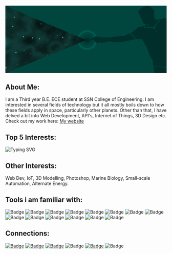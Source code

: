 ![Poster](touchdown.png)

## About Me:
 I am a Third year B.E. ECE student at SSN College of Engineering. I am interested in several fields of technology but it all mostly boils down to how these fields apply in space, particularly other planets. Other than that, I have delved a bit into Web Development, API's, Internet of Things, 3D Design etc.
 Check out my work here: [My website](https://roboramv2.github.io/Roboramv2/)

## Top 5 Interests: 
![Typing SVG](https://readme-typing-svg.herokuapp.com/?lines=Space+Exploration;Material+Analysis;Hardware+Architecture;Machine+Learning;Robotics)

## Other Interests:
Web Dev, IoT, 3D Modelling, Photoshop, Marine Biology, Small-scale Automation, Alternate Energy.


## Tools i am familiar with:
![Badge](https://img.shields.io/badge/VS%20Code-10507a?logo=visual-studio-code)
![Badge](https://img.shields.io/badge/Heroku-10507a?logo=heroku)
![Badge](https://img.shields.io/badge/Python-10507a?logo=python)
![Badge](https://img.shields.io/badge/Matlab-10507a?logo=mathworks)
![Badge](https://img.shields.io/badge/Arduino-10507a?logo=arduino)
![Badge](https://img.shields.io/badge/RPi-10507a?logo=raspberry-pi)
![Badge](https://img.shields.io/badge/Tensorflow-10507a?logo=tensorflow)
![Badge](https://img.shields.io/badge/Keras-10507a?logo=keras)
![Badge](https://img.shields.io/badge/Colab-10507a?logo=google-colab)
![Badge](https://img.shields.io/badge/Photoshop-10507a?logo=adobe-photoshop)
![Badge](https://img.shields.io/badge/Blender-10507a?logo=blender)
![Badge](https://img.shields.io/badge/3DsMax-10507a?logo=autodesk)
![Badge](https://img.shields.io/badge/HTML-10507a?logo=html5)
![Badge](https://img.shields.io/badge/CSS-10507a?logo=css3)

## Connections:
[![Badge](https://img.shields.io/badge/Mail-sriramkraja@gmail.com-454eb0?logo=gmail)](mailto:sriramkraja@gmail.com)
[![Badge](https://img.shields.io/badge/Linkedin-Sriram%20R-454eb0?logo=linkedin)](https://www.linkedin.com/in/sriram-r-745a531b0/)
[![Badge](https://img.shields.io/badge/Youtube-Sriram%20R-454eb0?logo=youtube)](https://www.youtube.com/channel/UCopYYR3Du9RA--kK9ZQ3nbw)
![Badge](https://img.shields.io/badge/Discord-Roboram%23%201298-454eb0?logo=discord)
[![Badge](https://img.shields.io/badge/Spotify-Sriram%20R-454eb0?logo=spotify)](https://open.spotify.com/user/h9azvkbc9ms5fa1ealidksabt?si=7523cac7a9f04687)
![Badge](https://img.shields.io/badge/PS-valhallaodin--256-454eb0?logo=playstation)